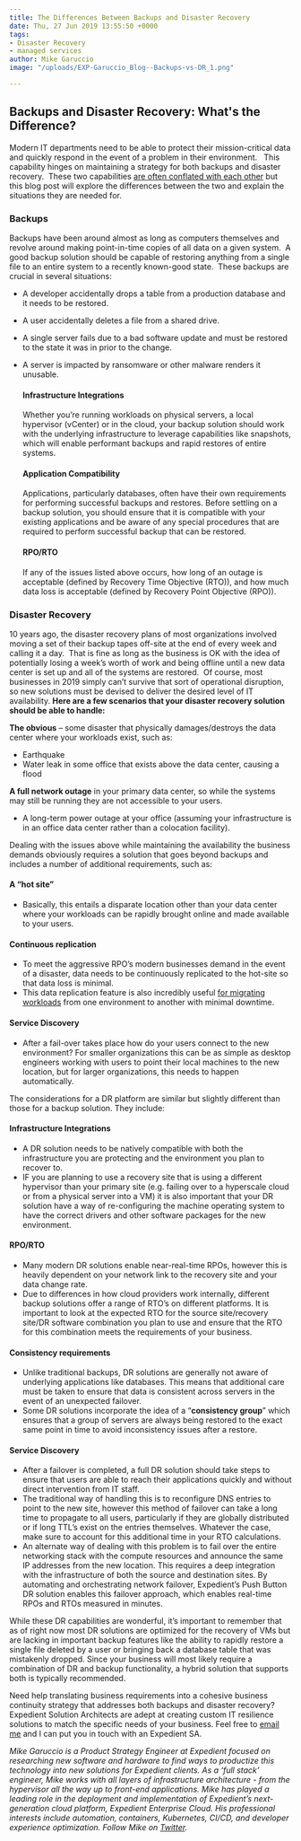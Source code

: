 ```yaml
---
title: The Differences Between Backups and Disaster Recovery
date: Thu, 27 Jun 2019 13:55:50 +0000
tags:
- Disaster Recovery
- managed services
author: Mike Garuccio
image: "/uploads/EXP-Garuccio_Blog--Backups-vs-DR_1.png"

---
```

## Backups and Disaster Recovery: What's the Difference?

Modern IT departments need to be able to protect their mission-critical data and quickly respond in the event of a problem in their environment.   This capability hinges on maintaining a strategy for both backups and disaster recovery.  These two capabilities [are often conflated with each other](https://www.expedient.com/blog/what-are-the-differences-between-backups-and-disaster-recovery/) but this blog post will explore the differences between the two and explain the situations they are needed for.

### Backups

Backups have been around almost as long as computers themselves and revolve around making point-in-time copies of all data on a given system.  A good backup solution should be capable of restoring anything from a single file to an entire system to a recently known-good state.  These backups are crucial in several situations:

* A developer accidentally drops a table from a production database and it needs to be restored.
* A user accidentally deletes a file from a shared drive.
* A single server fails due to a bad software update and must be restored to the state it was in prior to the change.
* A server is impacted by ransomware or other malware renders it unusable.

  #### Infrastructure Integrations

  Whether you’re running workloads on physical servers, a local hypervisor (vCenter) or in the cloud, your backup solution should work with the underlying infrastructure to leverage capabilities like snapshots, which will enable performant backups and rapid restores of entire systems.

  #### Application Compatibility

  Applications, particularly databases, often have their own requirements for performing successful backups and restores. Before settling on a backup solution, you should ensure that it is compatible with your existing applications and be aware of any special procedures that are required to perform successful backup that can be restored.

  #### RPO/RTO

  If any of the issues listed above occurs, how long of an outage is acceptable (defined by Recovery Time Objective (RTO)), and how much data loss is acceptable (defined by Recovery Point Objective (RPO)).

### Disaster Recovery

10 years ago, the disaster recovery plans of most organizations involved moving a set of their backup tapes off-site at the end of every week and calling it a day.  That is fine as long as the business is OK with the idea of potentially losing a week’s worth of work and being offline until a new data center is set up and all of the systems are restored.  Of course, most businesses in 2019 simply can’t survive that sort of operational disruption, so new solutions must be devised to deliver the desired level of IT availability. **Here are a few scenarios that your disaster recovery solution should be able to handle:**

**The obvious** – some disaster that physically damages/destroys the data center where your workloads exist, such as:

* Earthquake
* Water leak in some office that exists above the data center, causing a flood

**A full network outage** in your primary data center, so while the systems may still be running they are not accessible to your users.

* A long-term power outage at your office (assuming your infrastructure is in an office data center rather than a colocation facility).

Dealing with the issues above while maintaining the availability the business demands obviously requires a solution that goes beyond backups and includes a number of additional requirements, such as:

#### A “hot site”

* Basically, this entails a disparate location other than your data center where your workloads can be rapidly brought online and made available to your users.

#### Continuous replication

* To meet the aggressive RPO’s modern businesses demand in the event of a disaster, data needs to be continuously replicated to the hot-site so that data loss is minimal.
* This data replication feature is also incredibly useful [for migrating workloads](https://www.expedient.com/blog/cloud-migration-strategies-how-to-choose-the-right-one/) from one environment to another with minimal downtime.

#### Service Discovery

* After a fail-over takes place how do your users connect to the new environment? For smaller organizations this can be as simple as desktop engineers working with users to point their local machines to the new location, but for larger organizations, this needs to happen automatically.

The considerations for a DR platform are similar but slightly different than those for a backup solution. They include:

#### Infrastructure Integrations

* A DR solution needs to be natively compatible with both the infrastructure you are protecting and the environment you plan to recover to.
* IF you are planning to use a recovery site that is using a different hypervisor than your primary site (e.g. failing over to a hyperscale cloud or from a physical server into a VM) it is also important that your DR solution have a way of re-configuring the machine operating system to have the correct drivers and other software packages for the new environment.

#### RPO/RTO

* Many modern DR solutions enable near-real-time RPOs, however this is heavily dependent on your network link to the recovery site and your data change rate.
* Due to differences in how cloud providers work internally, different backup solutions offer a range of RTO’s on different platforms. It is important to look at the expected RTO for the source site/recovery site/DR software combination you plan to use and ensure that the RTO for this combination meets the requirements of your business.

#### Consistency requirements

* Unlike traditional backups, DR solutions are generally not aware of underlying applications like databases. This means that additional care must be taken to ensure that data is consistent across servers in the event of an unexpected failover.
* Some DR solutions incorporate the idea of a “**consistency group**” which ensures that a group of servers are always being restored to the exact same point in time to avoid inconsistency issues after a restore.

#### Service Discovery

* After a failover is completed, a full DR solution should take steps to ensure that users are able to reach their applications quickly and without direct intervention from IT staff.
* The traditional way of handling this is to reconfigure DNS entries to point to the new site, however this method of failover can take a long time to propagate to all users, particularly if they are globally distributed or if long TTL’s exist on the entries themselves. Whatever the case, make sure to account for this additional time in your RTO calculations.
* An alternate way of dealing with this problem is to fail over the entire networking stack with the compute resources and announce the same IP addresses from the new location. This requires a deep integration with the infrastructure of both the source and destination sites. By automating and orchestrating network failover, Expedient’s Push Button DR solution enables this failover approach, which enables real-time RPOs and RTOs measured in minutes.

While these DR capabilities are wonderful, it’s important to remember that as of right now most DR solutions are optimized for the recovery of VMs but are lacking in important backup features like the ability to rapidly restore a single file deleted by a user or bringing back a database table that was mistakenly dropped. Since your business will most likely require a combination of DR and backup functionality, a hybrid solution that supports both is typically recommended.

Need help translating business requirements into a cohesive business continuity strategy that addresses both backups and disaster recovery? Expedient Solution Architects are adept at creating custom IT resilience solutions to match the specific needs of your business. Feel free to [email me](mailto:mike.garuccio@expedient.com) and I can put you in touch with an Expedient SA.

_Mike Garuccio is a Product Strategy Engineer at Expedient focused on researching new software and hardware to find ways to productize this technology into new solutions for Expedient clients. As a ‘full stack’ engineer, Mike works with all layers of infrastructure architecture - from the hypervisor all the way up to front-end applications. Mike has played a leading role in the deployment and implementation of Expedient’s next-generation cloud platform, Expedient Enterprise Cloud. His professional interests include automation, containers, Kubernetes, CI/CD, and developer experience optimization. Follow Mike on_ [_Twitter_](https://twitter.com/mgaruccio)_._
